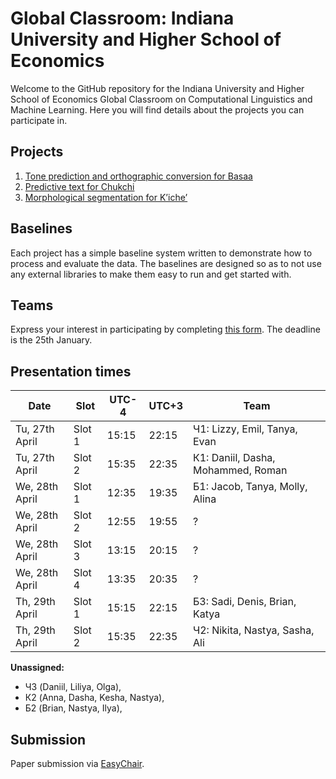 # Global Classroom: Indiana University and Higher School of Economics

Welcome to the GitHub repository for the Indiana University and Higher School of Economics
Global Classroom on Computational Linguistics and Machine Learning. Here you will find details
about the projects you can participate in. 

## Projects

1. [Tone prediction and orthographic conversion for Basaa](basaa/)
2. [Predictive text for Chukchi](chukchi/)
3. [Morphological segmentation for Kʼicheʼ](kʼicheʼ/)

## Baselines

Each project has a simple baseline system written to demonstrate how to process and evaluate
the data. The baselines are designed so as to not use any external libraries to make them easy
to run and get started with. 

## Teams

Express your interest in participating by completing [this form](https://dudle.inf.tu-dresden.de/iu-hse-global-classroom-project/). The 
deadline is the 25th January. 

## Presentation times

| Date           | Slot   | UTC-4 | UTC+3 | Team |
|----------------|--------|-------|-------|------|
| Tu, 27th April | Slot 1 | 15:15 | 22:15 | Ч1: Lizzy, Emil, Tanya, Evan    |
| Tu, 27th April | Slot 2 | 15:35 | 22:35 | К1: Daniil, Dasha, Mohammed, Roman    |
| We, 28th April | Slot 1 | 12:35 | 19:35 | Б1: Jacob, Tanya, Molly, Alina    |
| We, 28th April | Slot 2 | 12:55 | 19:55 | ?    |
| We, 28th April | Slot 3 | 13:15 | 20:15 | ?    |
| We, 28th April | Slot 4 | 13:35 | 20:35 | ?    |
| Th, 29th April | Slot 1 | 15:15 | 22:15 | Б3: Sadi, Denis, Brian, Katya   |
| Th, 29th April | Slot 2 | 15:35 | 22:35 | Ч2: Nikita, Nastya, Sasha, Ali    |

**Unassigned:**

* Ч3 (Daniil, Liliya, Olga), 
* К2 (Anna, Dasha, Kesha, Nastya), 
* Б2 (Brian, Nastya, Ilya), 

## Submission

Paper submission via [EasyChair](https://easychair.org/conferences/?conf=ling545gc). 
